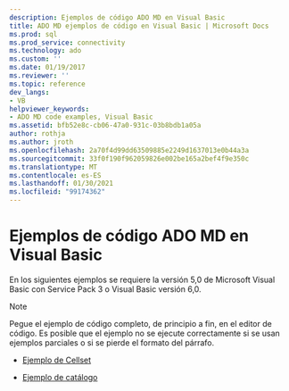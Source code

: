 ```yaml
---
description: Ejemplos de código ADO MD en Visual Basic
title: ADO MD ejemplos de código en Visual Basic | Microsoft Docs
ms.prod: sql
ms.prod_service: connectivity
ms.technology: ado
ms.custom: ''
ms.date: 01/19/2017
ms.reviewer: ''
ms.topic: reference
dev_langs:
- VB
helpviewer_keywords:
- ADO MD code examples, Visual Basic
ms.assetid: bfb52e8c-cb06-47a0-931c-03b8bdb1a05a
author: rothja
ms.author: jroth
ms.openlocfilehash: 2a70f4d99dd63509885e2249d1637013e0b44a3a
ms.sourcegitcommit: 33f0f190f962059826e002be165a2bef4f9e350c
ms.translationtype: MT
ms.contentlocale: es-ES
ms.lasthandoff: 01/30/2021
ms.locfileid: "99174362"
---
```

# <a name="ado-md-code-examples-in-visual-basic"></a>Ejemplos de código ADO MD en Visual Basic
En los siguientes ejemplos se requiere la versión 5,0 de Microsoft Visual Basic con Service Pack 3 o Visual Basic versión 6,0.  
  
> [!NOTE]
>  Pegue el ejemplo de código completo, de principio a fin, en el editor de código. Es posible que el ejemplo no se ejecute correctamente si se usan ejemplos parciales o si se pierde el formato del párrafo.  
  
-   [Ejemplo de Cellset](./cellset-example-vb.md)  
  
-   [Ejemplo de catálogo](./catalog-example-vb.md)
